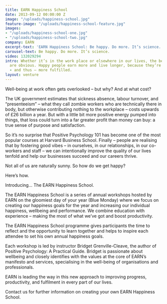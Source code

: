 ```yaml
---
title: EARN Happiness School
date: 2013-09-12 00:00:00 Z
image: "/uploads/happiness-school.jpg"
feature-image: "/uploads/happiness-school-feature.jpg"
images:
- "/uploads/happiness-school-one.jpg"
- "/uploads/happiness-school-two.jpg"
company: EARN
excerpt-text: 'EARN Happiness School: Be happy. Do more. It’s science.'
carousel-text: Be happy. Do more. It’s science.
video: 132029294
intro: Whether it’s in the work place or elsewhere in our lives, the benefits of happiness
  are obvious. Happy people earn more and live longer, because they’re more productive
  - and thus – more fulfilled.
layout: venture
---
```


Well-being at work often gets overlooked – but why? And at what cost? 

The UK government estimates that sickness absence, labour turnover, and “presenteeism” – what they call zombie workers who are technically there in body, but otherwise contributing nothing to the workplace – costs upwards of £26 billion a year. But with a little bit more positive energy pumped into things, that loss could turn into a far greater profit than money can buy: a true sense of purpose and satisfaction.

So it’s no surprise that Positive Psychology 101 has become one of the most popular courses at Harvard Business School. Finally – people are realising that by fostering good vibes – in ourselves, in our relationships, in our co-workers and staff – we can intentionally improve the quality of our lives tenfold and help our businesses succeed and our careers thrive. 

Not all of us are naturally sunny. So how do we get happy?

Here’s how. 

Introducing...  The EARN Happiness School.

The EARN Happiness School is a series of annual workshops hosted by EARN on the gloomiest day of your year (Blue Monday) where we focus on creating our happiness goals for the year and increasing our individual happiness, wellbeing and performance. We combine education with experience – making the most of what we’ve got and boost productivity.
 
The EARN Happiness School programme gives participants the time to reflect and the opportunity to learn together and helps to inspire each attendee to set his own annual happiness goals. 

Each workshop is led by instructor Bridget Grenville-Cleave, the author of Positive Psychology: A Practical Guide. Bridget is passionate about wellbeing and closely identifies with the values at the core of EARN’s manifesto and services, specialising in the well-being of organisations and professionals.
 
EARN is leading the way in this new approach to improving progress, productivity, and fulfilment in every part of our lives.

Contact us for further information on creating your own EARN Happiness School.